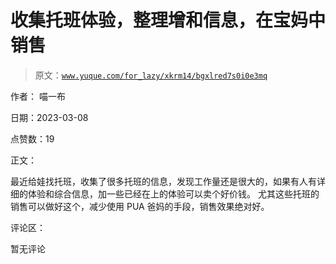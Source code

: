 # 收集托班体验，整理增和信息，在宝妈中销售

> 原文：[`www.yuque.com/for_lazy/xkrm14/bgxlred7s0i0e3mq`](https://www.yuque.com/for_lazy/xkrm14/bgxlred7s0i0e3mq)

作者： 喵一布 

日期：2023-03-08 

点赞数：19 

正文： 

最近给娃找托班，收集了很多托班的信息，发现工作量还是很大的，如果有人有详细的体验和综合信息，加一些已经在上的体验可以卖个好价钱。 尤其这些托班的销售可以做好这个，减少使用 PUA 爸妈的手段，销售效果绝对好。 

评论区： 

暂无评论 

